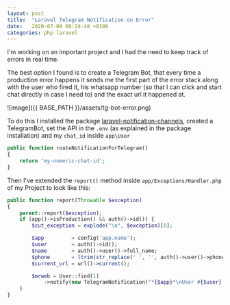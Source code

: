 ```yaml
---
layout: post
title:  "Laravel Telegram Notification on Error"
date:   2020-07-09 08:24:48 +0100
categories: php laravel
---
```


I'm working on an important project and I had the need to keep track of errors in real time.

The best option I found is to create a Telegram Bot, that every time a production error happens it sends me the first part of the error stack along with the user who fired it, his whatsapp number (so that I can click and start chat directly in case I need to) and the exact url it happened at.

![image]({{ BASE_PATH }}/assets/tg-bot-error.png)

To do this I installed the package [laravel-notification-channels](https://github.com/laravel-notification-channels/telegram), created a TelegramBot, set the API in the `.env` (as explained in the package installation) and my `chat_id` inside `app\User`

```php
public function routeNotificationForTelegram()
{
    return 'my-numeric-chat-id';
}
```

Then I've extended the `report()` method inside `app/Exceptions/Handler.php` of my Project to look like this:

```php
public function report(Throwable $exception)
{
    parent::report($exception);
    if (app()->isProduction() && auth()->id()) {
        $cut_exception = explode("\n", $exception)[0];

        $app         = config('app.name');
        $user        = auth()->id();
        $name        = auth()->user()->full_name;
        $phone       = ltrim(str_replace(' ', '', auth()->user()->phone), '0');
        $current_url = url()->current();

        $mrweb = User::find(1)
            ->notify(new TelegramNotification("*{$app}*\nUser #{$user} [{$name}](https://wa.me/{$phone})\n\n{$current_url}\n\n`{$cut_exception}`"));
    }
}
```